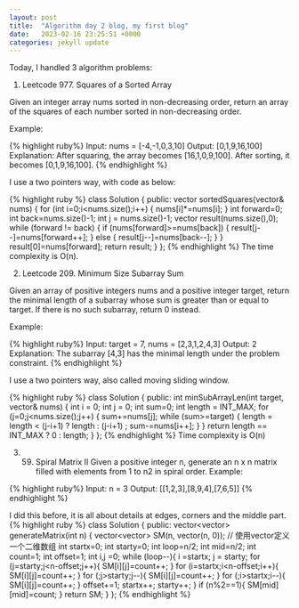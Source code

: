 ```yaml
---
layout: post
title:  "Algorithm day 2 blog, my first blog"
date:   2023-02-16 23:25:51 +0000
categories: jekyll update
---
```


Today, I handled 3 algorithm problems: 

1. Leetcode 977. Squares of a Sorted Array

Given an integer array nums sorted in non-decreasing order, return an array of the squares of each number sorted in non-decreasing order.

Example:

{% highlight ruby%}
Input: nums = [-4,-1,0,3,10]
Output: [0,1,9,16,100]
Explanation: After squaring, the array becomes [16,1,0,9,100].
After sorting, it becomes [0,1,9,16,100].
{% endhighlight %}

I use a two pointers way, with code as below:

{% highlight ruby %}
class Solution {
public:
    vector<int> sortedSquares(vector<int>& nums) {
        for (int i=0;i<nums.size();i++)
        {
            nums[i]*=nums[i];
        }
        int forward=0;
        int back=nums.size()-1;
        int j = nums.size()-1;
        vector<int> result(nums.size(),0);
        while (forward != back)
        {
            if (nums[forward]>=nums[back])
            {
                result[j--]=nums[forward++];
            }
            else
            {
                result[j--]=nums[back--];
            }
        }
        result[0]=nums[forward];
        return result;
    }
};
{% endhighlight %}
The time complexity is O(n).

2. Leetcode 209. Minimum Size Subarray Sum

Given an array of positive integers nums and a positive integer target, return the minimal length of a 
subarray whose sum is greater than or equal to target. If there is no such subarray, return 0 instead.

Example:

{% highlight ruby%}
Input: target = 7, nums = [2,3,1,2,4,3]
Output: 2
Explanation: The subarray [4,3] has the minimal length under the problem constraint.
{% endhighlight %}

I use a two pointers way, also called moving sliding window.

{% highlight ruby %}
class Solution {
public:
    int minSubArrayLen(int target, vector<int>& nums) {
        int i = 0;
        int j = 0;
        int sum=0;
        int length = INT_MAX;
        for (j=0;j<nums.size();j++)
        {
            sum+=nums[j];
            while (sum>=target)
            {
                length =  length < (j-i+1) ? length : (j-i+1) ;
                sum-=nums[i++];
            }
        }
        return length == INT_MAX ? 0 : length;
    }
};
{% endhighlight %}
Time complexity is O(n)

3. 59. Spiral Matrix II
Given a positive integer n, generate an n x n matrix filled with elements from 1 to n2 in spiral order.
Example:

{% highlight ruby%}
Input: n = 3
Output: [[1,2,3],[8,9,4],[7,6,5]]
{% endhighlight %}

I did this before, it is all about details at edges, corners and the middle part.
{% highlight ruby %}
class Solution {
public:
    vector<vector<int>> generateMatrix(int n) {
        vector<vector<int>> SM(n, vector<int>(n, 0)); // 使用vector定义一个二维数组
        int startx=0;
        int starty=0;
        int loop=n/2;
        int mid=n/2;
        int count=1;
        int offset=1;
        int i,j =0;
        while (loop--){
            i =startx;
            j = starty;
            for (j=starty;j<n-offset;j++){
                SM[i][j]=count++;
            }
            for (i=startx;i<n-offset;i++){
                SM[i][j]=count++;
            }
            for (;j>starty;j--){
                SM[i][j]=count++;
            }
            for (;i>startx;i--){
                SM[i][j]=count++;
            }
            offset+=1;
            startx++;
            starty++;
        }
        if (n%2==1){
            SM[mid][mid]=count;
        }
        return SM;
    }
};
{% endhighlight %}

[jekyll-docs]: https://jekyllrb.com/docs/home
[jekyll-gh]:   https://github.com/jekyll/jekyll
[jekyll-talk]: https://talk.jekyllrb.com/
